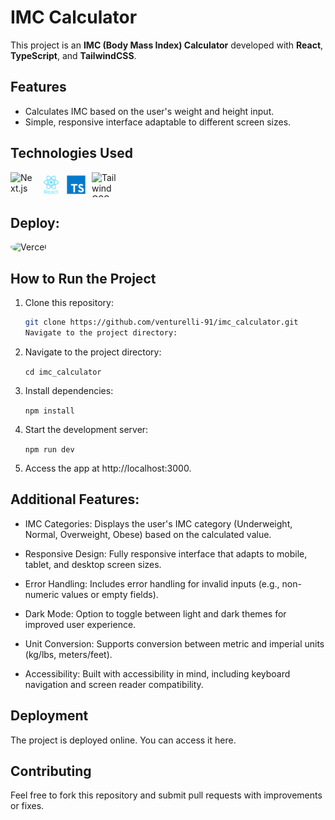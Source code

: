 # IMC Calculator

This project is an **IMC (Body Mass Index) Calculator** developed with **React**, **TypeScript**, and **TailwindCSS**.

## Features

- Calculates IMC based on the user's weight and height input.
- Simple, responsive interface adaptable to different screen sizes.

## Technologies Used

<div style="display: inline-flex; gap: 10px; align-items: center;">
  <img src="https://assets.vercel.com/image/upload/v1662130559/nextjs/Icon_dark_background.png" alt="Next.js" width="40" height="40"/>
  <img src="https://raw.githubusercontent.com/devicons/devicon/master/icons/react/react-original-wordmark.svg" alt="React" width="30" height="30"/>
  <img src="https://raw.githubusercontent.com/devicons/devicon/master/icons/typescript/typescript-original.svg" alt="TypeScript" width="30" height="30"/>
  <img src="https://www.vectorlogo.zone/logos/tailwindcss/tailwindcss-icon.svg" alt="TailwindCSS" width="40" height="40"/>
</div>

## Deploy:
<img src="https://logowik.com/content/uploads/images/vercel1868.jpg" alt="Vercel" width="40" height="40" style="border-radius: 50%; background-color: white;"/>

## How to Run the Project

1. Clone this repository:

   ```bash
   git clone https://github.com/venturelli-91/imc_calculator.git
   Navigate to the project directory:
   ```

2. Navigate to the project directory:

   `cd imc_calculator`

3. Install dependencies:

   `npm install`

4. Start the development server:

   `npm run dev`

5. Access the app at http://localhost:3000.

## Additional Features:

- IMC Categories: Displays the user's IMC category (Underweight, Normal, Overweight, Obese) based on the calculated value.

- Responsive Design: Fully responsive interface that adapts to mobile, tablet, and desktop screen sizes.

- Error Handling: Includes error handling for invalid inputs (e.g., non-numeric values or empty fields).

- Dark Mode: Option to toggle between light and dark themes for improved user experience.

- Unit Conversion: Supports conversion between metric and imperial units (kg/lbs, meters/feet).

- Accessibility: Built with accessibility in mind, including keyboard navigation and screen reader compatibility.

## Deployment
The project is deployed online. You can access it here.

## Contributing
Feel free to fork this repository and submit pull requests with improvements or fixes.


